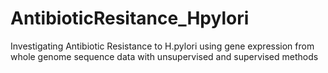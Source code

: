 # AntibioticResitance_Hpylori
Investigating Antibiotic Resistance to H.pylori using gene expression from whole genome sequence data with unsupervised and supervised methods
